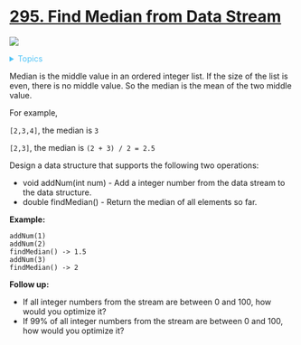 # [295. Find Median from Data Stream](https://leetcode-cn.com/problems/find-median-from-data-stream/)

![](https://img.shields.io/badge/Difficulty-Hard-red.svg)


<details>
<summary style="color:#4FC3F7">Topics</summary>

* [`Heap`](https://leetcode.com/tag/heap/)
* [`Design`](https://leetcode.com/tag/design/)

</details>

Median is the middle value in an ordered integer list. If the size of the list is even, there is no middle value. So the median is the mean of the two middle value.

For example,

`[2,3,4]`, the median is `3`

`[2,3]`, the median is `(2 + 3) / 2 = 2.5`

Design a data structure that supports the following two operations:

 + void addNum(int num) - Add a integer number from the data stream to the data structure.
 + double findMedian() - Return the median of all elements so far.
 

**Example:**
```
addNum(1)
addNum(2)
findMedian() -> 1.5
addNum(3) 
findMedian() -> 2
```

**Follow up:**

 + If all integer numbers from the stream are between 0 and 100, how would you optimize it?
 + If 99% of all integer numbers from the stream are between 0 and 100, how would you optimize it?
